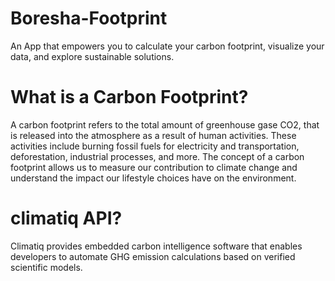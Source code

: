 # Boresha-Footprint
An App that empowers you to calculate your carbon footprint, visualize your data, and explore sustainable solutions.
# What is a Carbon Footprint?
A carbon footprint refers to the total amount of greenhouse gase CO2, that is released into the atmosphere as a result of human activities. 
These activities include burning fossil fuels for electricity and transportation, deforestation, industrial processes, and more. 
The concept of a carbon footprint allows us to measure our contribution to climate change and understand the impact our lifestyle choices have on the environment.
# climatiq API?
Climatiq provides embedded carbon intelligence software that enables developers to automate GHG emission calculations based on verified scientific models.
